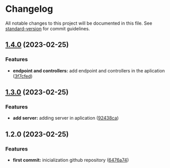 # Changelog

All notable changes to this project will be documented in this file. See [standard-version](https://github.com/conventional-changelog/standard-version) for commit guidelines.

## [1.4.0](https://github.com/ArthurPdaSilva/backend-node/compare/v1.3.0...v1.4.0) (2023-02-25)


### Features

* **endpoint and controllers:** add endpoint and controllers in the aplication ([3f7cfed](https://github.com/ArthurPdaSilva/backend-node/commit/3f7cfed54b82853cfc9bf83d575bb633e15a57a6))

## [1.3.0](https://github.com/ArthurPdaSilva/backend-node/compare/v1.2.0...v1.3.0) (2023-02-25)


### Features

* **add server:** adding server in aplication ([92438ca](https://github.com/ArthurPdaSilva/backend-node/commit/92438cafd8b0f24f748afcfdfdba0d82b0b8e2a1))

## 1.2.0 (2023-02-25)

### Features

- **first commit:** inicialization github repository ([6476a74](https://github.com/ArthurPdaSilva/backend-node/commit/6476a74b3ca39147d6da5b7cee0d91cbcf9db956))
